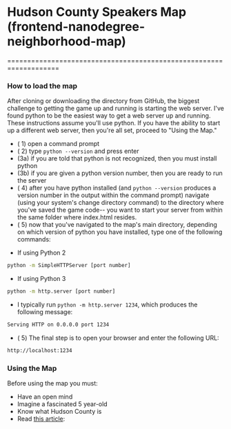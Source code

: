 # Hudson County Speakers Map (frontend-nanodegree-neighborhood-map)
===================================================================

### How to load the map
After cloning or downloading the directory from GitHub, the biggest challenge to getting the game up and running is starting the web server.  I've found python to be the easiest way to get a web server up and running.  These instructions assume you'll use python.  If you have the ability to start up a different web server, then you're all set, proceed to "Using the Map."

  - ( 1) open a command prompt
  - ( 2) type ```python --version``` and press enter
  - (3a) if you are told that python is not recognized, then you must install python
  - (3b) if you are given a python version number, then you are ready to run the server
  - ( 4) after you have python installed (and ```python --version``` produces a version number in the output within the command prompt) navigate (using your system's change directory command) to the directory where you've saved the game code--  you want to start your server from within the same folder where index.html resides.
  - ( 5) now that you've navigated to the map's main directory, depending on which version of python you have installed, type one of the following commands:

* If using Python 2
```sh
python -m SimpleHTTPServer [port number]
```
* If using Python 3
```sh
python -m http.server [port number]
```
* I typically run ```python -m http.server 1234```, which produces the following message:
```sh
Serving HTTP on 0.0.0.0 port 1234
```
- ( 5) The final step is to open your browser and enter the following URL:
```sh
http://localhost:1234
```

### Using the Map
Before using the map you must:
  - Have an open mind
  - Imagine a fascinated 5 year-old
  - Know what Hudson County is
  - Read [this article](http://www.atisystem.com/pubs/casestudies/Hudson-County.pdf ):
